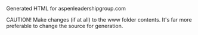 Generated HTML for aspenleadershipgroup.com

CAUTION!
Make changes (if at all) to the www folder contents. It's far more preferable to change the source for generation.
